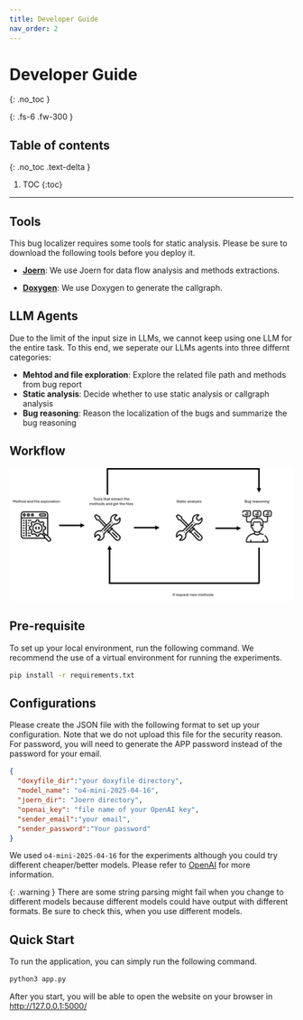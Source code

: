 ```yaml
---
title: Developer Guide 
nav_order: 2
---
```


# Developer Guide 
{: .no_toc }

{: .fs-6 .fw-300 }

## Table of contents
{: .no_toc .text-delta }

1. TOC
{:toc}

---


## Tools
This bug localizer requires some tools for static analysis. Please be sure to download the following tools before you deploy it.

- [**Joern**](https://docs.joern.io/): We use Joern for data flow analysis and methods extractions.

- [**Doxygen**](https://www.doxygen.nl/): We use Doxygen to generate the callgraph.

## LLM Agents
Due to the limit of the input size in LLMs, we cannot keep using one LLM for the entire task. To this end, we seperate our LLMs agents into three differnt categories:

- **Mehtod and file exploration**: Explore the related file path and methods from bug report
- **Static analysis**: Decide whether to use static analysis or callgraph analysis 
- **Bug reasoning**: Reason the localization of the bugs and summarize the bug reasoning

## Workflow

![work flow](/assets/images/workflow.png) 

## Pre-requisite
To set up your local environment, run the following command. We recommend the use of a virtual environment for running the experiments.

```bash
pip install -r requirements.txt
```

## Configurations

Please create the JSON file with the following format to set up your configuration. Note that we do not upload this file for the security reason. For password, you will need to generate the APP password instead of the password for your email.

```json
{
  "doxyfile_dir":"your doxyfile directory",
  "model_name": "o4-mini-2025-04-16",
  "joern_dir": "Joern directory",
  "openai_key": "file name of your OpenAI key",
  "sender_email":"your email",
  "sender_password":"Your password"
}
```

We used ```o4-mini-2025-04-16``` for the experiments although you could try different cheaper/better models. Please refer to [OpenAI](https://platform.openai.com/docs/models) for more information.

{: .warning }
There are some string parsing might fail when you change to different models because different models could have output with different formats. Be sure to check this, when you use different models.

## Quick Start
To run the application, you can simply run the following command.

```bash
python3 app.py
```

After you start, you will be able to open the website on your browser in http://127.0.0.1:5000/

